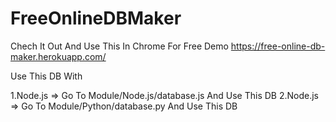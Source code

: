 # FreeOnlineDBMaker

Chech It Out And Use This In Chrome For Free Demo https://free-online-db-maker.herokuapp.com/

Use This DB With

  1.Node.js => Go To Module/Node.js/database.js And Use This DB
  2.Node.js => Go To Module/Python/database.py And Use This DB

